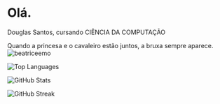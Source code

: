 # Olá.

Douglas Santos, cursando CIÊNCIA DA COMPUTAÇÃO

Quando a princesa e o cavaleiro estão juntos, a bruxa sempre aparece. ![_beatriceemo_](https://github.com/user-attachments/assets/49b3028e-f0c1-4409-8e74-c410374bee6f)

 ![Top Languages](https://github-readme-stats.vercel.app/api/top-langs/?username=DouglaSantos777&layout=compact&theme=radical&cache=5)  

![GitHub Stats](https://github-readme-stats.vercel.app/api?username=DouglaSantos777&show_icons=true&theme=radical&cache=0)

![GitHub Streak](https://github-readme-streak-stats.herokuapp.com/?user=DouglaSantos777&theme=radical&timestamp=20240813)




